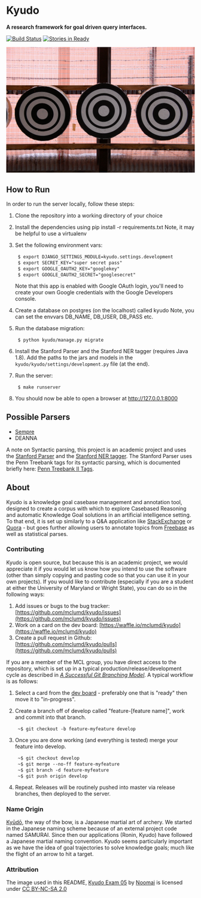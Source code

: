 

# Kyudo
**A research framework for goal driven query interfaces.**

[![Build Status][travis_img]][travis_href] [![Stories in Ready][waffle_img]][waffle_href]

[![Kyudo Targets](docs/img/targets.jpg)][targets.jpg]

## How to Run

In order to run the server locally, follow these steps:

1. Clone the repository into a working directory of your choice
2. Install the dependencies using pip install -r requirements.txt
    Note, it may be helpful to use a virtualenv
3. Set the following environment vars:

        $ export DJANGO_SETTINGS_MODULE=kyudo.settings.development
        $ export SECRET_KEY="super secret pass"
        $ export GOOGLE_OAUTH2_KEY="googlekey"
        $ export GOOGLE_OAUTH2_SECRET="googlesecret"

    Note that this app is enabled with Google OAuth login, you'll need to
    create your own Google credentials with the Google Developers console.

4. Create a database on postgres (on the localhost) called kyudo
    Note, you can set the envvars DB_NAME, DB_USER, DB_PASS etc.
5. Run the database migration:

        $ python kyudo/manage.py migrate

6. Install the Stanford Parser and the Stanford NER tagger (requires Java 1.8). Add the paths to the jars and models in the `kyudo/kyudo/settings/development.py` file (at the end).

7. Run the server:

        $ make runserver

8. You should now be able to open a browser at http://127.0.0.1:8000

## Possible Parsers

- [Sempre](https://github.com/percyliang/sempre)
- DEANNA

A note on Syntactic parsing, this project is an academic project and uses the [Stanford Parser](http://nlp.stanford.edu/software/lex-parser.shtml) and the [Stanford NER tagger](http://nlp.stanford.edu/software/CRF-NER.shtml). The Stanford Parser uses the Penn Treebank tags for its syntactic parsing, which is documented briefly here: [Penn Treebank II Tags](https://gist.github.com/bbengfort/aa6b785aed3d673fce2c).

## About

Kyudo is a knowledge goal casebase management and annotation tool, designed to create a corpus with which to explore Casebased Reasoning and automatic Knowledge Goal solutions in an artificial intelligence setting. To that end, it is set up similarly to a Q&A application like [StackExchange](http://stackexchange.com/) or [Quora](https://www.quora.com/) - but goes further allowing users to annotate topics from [Freebase](http://www.freebase.com/) as well as statistical parses.

### Contributing

Kyudo is open source, but because this is an academic project, we would appreciate it if you would let us know how you intend to use the software (other than simply copying and pasting code so that you can use it in your own projects). If you would like to contribute (especially if you are a student at either the University of Maryland or Wright State), you can do so in the following ways:

1. Add issues or bugs to the bug tracker: [https://github.com/mclumd/kyudo/issues](https://github.com/mclumd/kyudo/issues)
2. Work on a card on the dev board: [https://waffle.io/mclumd/kyudo](https://waffle.io/mclumd/kyudo)
3. Create a pull request in Github: [https://github.com/mclumd/kyudo/pulls](https://github.com/mclumd/kyudo/pulls)

If you are a member of the MCL group, you have direct access to the repository, which is set up in a typical production/release/development cycle as described in _[A Successful Git Branching Model](http://nvie.com/posts/a-successful-git-branching-model/)_. A typical workflow is as follows:

1. Select a card from the [dev board](https://waffle.io/mclumd/kyudo) - preferably one that is "ready" then move it to "in-progress".

2. Create a branch off of develop called "feature-[feature name]", work and commit into that branch.

        ~$ git checkout -b feature-myfeature develop

3. Once you are done working (and everything is tested) merge your feature into develop.

        ~$ git checkout develop
        ~$ git merge --no-ff feature-myfeature
        ~$ git branch -d feature-myfeature
        ~$ git push origin develop

4. Repeat. Releases will be routinely pushed into master via release branches, then deployed to the server.

### Name Origin

[Kyūdō](http://en.wikipedia.org/wiki/Ky%C5%ABd%C5%8D), the way of the bow, is a Japanese martial art of archery. We started in the Japanese naming scheme because of an external project code named SAMURAI. Since then our applications (Ronin, Kyudo) have followed a Japanese martial naming convention. Kyudo seems particularly important as we have the idea of goal trajectories to solve knowledge goals; much like the flight of an arrow to  hit a target.

### Attribution

The image used in this README, [Kyudo Exam 05][targets.jpg] by [Noomai](https://www.flickr.com/photos/noomai/) is licensed under [CC BY-NC-SA 2.0](https://creativecommons.org/licenses/by-nc-sa/2.0/)


<!-- References -->
[travis_img]: https://travis-ci.org/mclumd/kyudo.svg
[travis_href]: https://travis-ci.org/mclumd/kyudo
[waffle_img]: https://badge.waffle.io/mclumd/kyudo.png?label=ready&title=Ready
[waffle_href]: https://waffle.io/mclumd/kyudo
[targets.jpg]: https://flic.kr/p/4ucxLG

